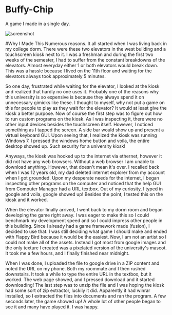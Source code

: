 # Buffy-Chip
A game I made in a single day.

![screenshot](https://im2.ezgif.com/tmp/ezgif-2-bbc796248c14.gif)

#Why I Made This
Numerous reasons. It all started when I was living back in my college dorm. There were these two elevators in the west building and a touchscreen kiosk next to it. I was a freshman and during the first two weeks of the semester, I had to suffer from the constant breakdowns of the elevators. Almost everyday either 1 or both elevators would break down. This was a hassle because I lived on the 11th floor and waiting for the elevators always took approximately 5 minutes.

So one day, frustrated while waiting for the elevator, I looked at the kiosk and realized that hardly no one uses it. Probably one of the reasons why this university is so expensive is because they always spend it on unnecessary gimicks like these. I thought to myself, why not put a game on this for people to play as they wait for the elevator? It would at least give the kiosk a better purpose. Now of course the first step was to figure out how to run custom programs on the kiosk. As I was inspecting it, there were no other input devices besides the touchscreen itself. However, I noticed something as I tapped the screen. A side bar would show up and present a virtual keyboard GUI. Upon seeing that, I realized the kiosk was running Windows 7. I pressed the windows home button and voila, the entire desktop showed up. Such security for a university kiosk!

Anyways, the kiosk was hooked up to the internet via ethernet, however it did not have any web browsers. Without a web browser I am unable to download anything. However, that doesn't mean it's over. I recalled back when I was 12 years old, my dad deleted internet explorer from my account when I got grounded. Upon my desperate needs for the internet, I began inspecting other programs on the computer and noticed that the help GUI from Computer Manager had a URL textbox. Out of my curiosity, I typed in google and voila, google showed up! Besides the point, I tested this on the kiosk and it worked.

When the elevator finally arrived, I went back to my dorm room and began developing the game right away. I was eager to make this so I could benchmark my development speed and so I could impress other people in this building. Since I already had a game framework made (fusion), I decided to use that. I was still deciding what game I should make and ended with Flappy Bird because it would be the easiest. Now, I am not an artist so I could not make all of the assets. Instead I got most from google images and the only texture I created was a pixelated version of the university's mascot. It took me a few hours, and I finally finished near midnight.

When I was done, I uploaded the file to google drive in a ZIP content and noted the URL on my phone. Both my roommate and I then rushed downstairs. It took a while to type the entire URL in the textbox, but it worked. The web page showed, and I pressed download and it started downloading! The last step was to unzip the file and I was hoping the kiosk had some sort of zip extractor, luckily it did. Apparently it had winrar installed, so I extracted the files into documents and ran the program. A few seconds later, the game showed up! A whole lot of other people began to see it and many have played it. I was happy.
